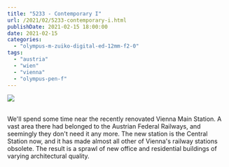 ```yaml
---
title: "5233 - Contemporary I"
url: /2021/02/5233-contemporary-i.html
publishDate: 2021-02-15 18:00:00
date: 2021-02-15
categories: 
  - "olympus-m-zuiko-digital-ed-12mm-f2-0"
tags: 
  - "austria"
  - "wien"
  - "vienna"
  - "olympus-pen-f"
---
```

<div class="container">
<div class="center"><a target="_blank" href="https://d25zfm9zpd7gm5.cloudfront.net/1200x1200/2018/20180926_170539_lr.jpg"><img class="webfeedsFeaturedVisual" src="https://d25zfm9zpd7gm5.cloudfront.net/0600x0600/2018/20180926_170539_lr.jpg" /></a></div>
</div>
<br />

We'll spend some time near the recently renovated Vienna
Main Station. A vast area there had belonged to the Austrian
Federal Railways, and seemingly they don't need it any more.
The new station is the Central Station now, and it has made
almost all other of Vienna's railway stations obsolete. The
result is a sprawl of new office and residential buildings
of varying architectural quality.